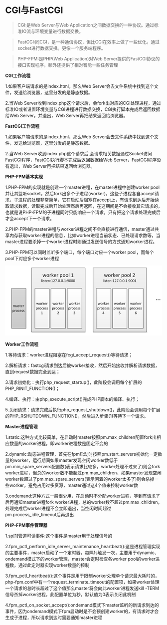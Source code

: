 # CGI与FastCGI

>CGI:是Web Server与Web Application之间数据交换的一种协议。通过标准IO流与环境变量进行数据交换。

>FastCGI:同CGI，是一种通信协议，但比CGI在效率上做了一些优化。通过socket进行数据交换。更像一个服务端程序。

>PHP-FPM:是PHP(Web Application)对Web Server提供的FastCGI协议的接口实现程序，额外还提供了相对智能一些任务管理

**CGI工作流程**

1.如果客户端请求的是index.html，那么Web Server会去文件系统中找到这个文件，发送给浏览器，这里分发的是静态数据。

2.当Web Server收到index.php这个请求后，会fork出对应的CGI处理进程，通过标准IO或者设置环境变量与CGI进程进行数据交换，CGI执行脚本完成后返回数据给Web Server，并退出，Web Server再把结果返回给浏览器。

**FastCGI工作流程**

1.如果客户端请求的是index.html，那么Web Server会去文件系统中找到这个文件，发送给浏览器，这里分发的是静态数据。

2.当Web Server收到index.php这个请求后,会请求相关数据通过Socket访问FastCGI程序，FastCGI执行脚本完成后返回数据给Web Server，FastCGI程序没有退出，Web Server再把结果返回给浏览器。

**PHP-FPM基本实现**

1.PHP-FPM的实现就是创建一个master进程，在master进程中创建worker pool并让其监听socket，然后fork出多个子进程(worker)，这些子进程各自accept请求，子进程的处理非常简单，它在启动后阻塞在accept上，有请求到达后开始读取请求数据，读取完成后开始处理然后再返回，在这期间是不会接收其它请求的，也就是说PHP-FPM的子进程同时只能响应一个请求，只有把这个请求处理完成后才会accept下一个请求。

2.PHP-FPM的master进程与worker进程之间不会直接进行通信，master通过共享内存获取worker进程的信息，比如worker进程当前状态、已处理请求数等，当master进程要杀掉一个worker进程时则通过发送信号的方式通知worker进程。

3.PHP-FPM可以同时监听多个端口，每个端口对应一个worker pool，而每个pool下对应多个worker进程

![](./img/1.png)

**Worker工作流程**

1.等待请求：worker进程阻塞在fcgi_accept_request()等待请求；

2.解析请求：fastcgi请求到达后被worker接收，然后开始接收并解析请求数据，直到request数据完全到达；

3.请求初始化：执行php_request_startup()，此阶段会调用每个扩展的PHP_RINIT_FUNCTION()；

4.编译、执行：由php_execute_script()完成PHP脚本的编译、执行；

5.关闭请求：请求完成后执行php_request_shutdown()，此阶段会调用每个扩展的PHP_RSHUTDOWN_FUNCTION()，然后进入步骤(1)等待下一个请求。

**Master进程管理**

1.static:这种方式比较简单，在启动时master按照pm.max_children配置fork出相应数量的worker进程，即worker进程数是固定不变的

2.dynamic:动态进程管理，首先在fpm启动时按照pm.start_servers初始化一定数量的worker，运行期间如果master发现空闲worker数低于pm.min_spare_servers配置数(表示请求比较多，worker处理不过来了)则会fork worker进程，但总的worker数不能超过pm.max_children，如果master发现空闲worker数超过了pm.max_spare_servers(表示闲着的worker太多了)则会杀掉一些worker，避免占用过多资源，master通过这4个值来控制worker数

3.ondemand:这种方式一般很少用，在启动时不分配worker进程，等到有请求了后再通知master进程fork worker进程，总的worker数不超过pm.max_children，处理完成后worker进程不会立即退出，当空闲时间超过pm.process_idle_timeout后再退出

**PHP-FPM事件管理器**

1.sp[1]管道可读事件:这个事件是master用于处理信号的

2.fpm_pctl_perform_idle_server_maintenance_heartbeat():这是进程管理实现的主要事件，master启动了一个定时器，每隔1s触发一次，主要用于dynamic、ondemand模式下的worker管理，master会定时检查各worker pool的worker进程数，通过此定时器实现worker数量的控制

3.fpm_pctl_heartbeat():这个事件是用于限制worker处理单个请求最大耗时的，php-fpm.conf中有一个request_terminate_timeout的配置项，如果worker处理一个请求的总时长超过了这个值那么master将会向此worker进程发送kill -TERM信号杀掉worker进程，此配置单位为秒，默认值为0表示关闭此机制

4.fpm_pctl_on_socket_accept():ondemand模式下master监听的新请求到达的事件，因为ondemand模式下fpm启动时是不会预创建worker的，有请求时才会生成子进程，所以请求到达时需要通知master进程
